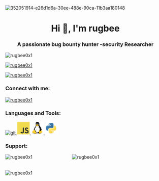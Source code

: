 
![352051914-e26d1d6a-30ee-488e-90ca-11b3aa180148](https://github.com/user-attachments/assets/78a1a822-17ea-41c0-b9f7-f3e89385a0c0)

<h1 align="center">Hi 👋, I'm rugbee</h1(https://github.comuser-attachments/assets/3d07e02d-5416-4573-ae9d-75d2baf93efd)>
<h3 align="center">A passionate bug bounty hunter -security Researcher </h3>

<p align="left"> <img src="https://komarev.com/ghpvc/?username=rugbee0x1&label=Profile%20views&color=0e75b6&style=flat" alt="rugbee0x1" /> </p>

<p align="left"> <a href="https://github.com/ryo-ma/github-profile-trophy"><img src="https://github-profile-trophy.vercel.app/?username=rugbee0x1" alt="rugbee0x1" /></a> </p>

<p align="left"> <a href="https://twitter.com/rugbee0x1" target="blank"><img src="https://img.shields.io/twitter/follow/rugbee0x1?logo=twitter&style=for-the-badge" alt="rugbee0x1" /></a> </p>

<h3 align="left">Connect with me:</h3>
<p align="left">
<a href="https://twitter.com/rugbee0x1" target="blank"><img align="center" src="https://raw.githubusercontent.com/rahuldkjain/github-profile-readme-generator/master/src/images/icons/Social/twitter.svg" alt="rugbee0x1" height="30" width="40" /></a>
</p>

<h3 align="left">Languages and Tools:</h3>
<p align="left"> <a href="https://git-scm.com/" target="_blank" rel="noreferrer"> <img src="https://www.vectorlogo.zone/logos/git-scm/git-scm-icon.svg" alt="git" width="40" height="40"/> </a> <a href="https://developer.mozilla.org/en-US/docs/Web/JavaScript" target="_blank" rel="noreferrer"> <img src="https://raw.githubusercontent.com/devicons/devicon/master/icons/javascript/javascript-original.svg" alt="javascript" width="40" height="40"/> </a> <a href="https://www.linux.org/" target="_blank" rel="noreferrer"> <img src="https://raw.githubusercontent.com/devicons/devicon/master/icons/linux/linux-original.svg" alt="linux" width="40" height="40"/> </a> <a href="https://www.python.org" target="_blank" rel="noreferrer"> <img src="https://raw.githubusercontent.com/devicons/devicon/master/icons/python/python-original.svg" alt="python" width="40" height="40"/> </a> </p>

<h3 align="left">Support:</h3>
<p><a href="https://www.buymeacoffee.com/rugbee0x1"> <img align="left" src="https://cdn.buymeacoffee.com/buttons/v2/default-yellow.png" height="50" width="210" alt="rugbee0x1" /></a><a href="https://ko-fi.com/rugbee0x1"> <img align="left" src="https://cdn.ko-fi.com/cdn/kofi3.png?v=3" height="50" width="210" alt="rugbee0x1" /></a></p><br><br>

<p><img align="left" src="https://github-readme-stats.vercel.app/api/top-langs?username=rugbee0x1&show_icons=true&locale=en&layout=compact" alt="rugbee0x1" /></p>






